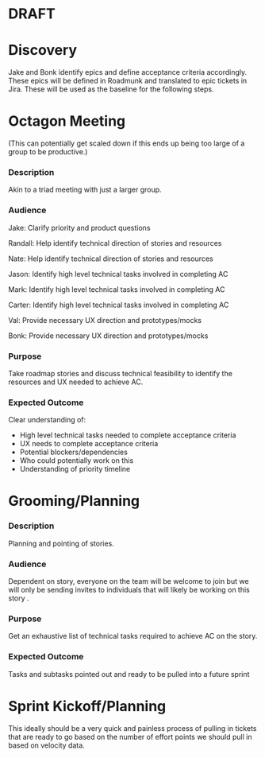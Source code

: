 # <span class="c10">**DRAFT**</span>

# <span class="c9">Discovery</span>

<span>Jake and Bonk identify epics and define acceptance criteria accordingly. These epics will be defined in</span> <span>Roadmunk</sup><span class="c3"> and translated to epic tickets in Jira. These will be used as the baseline for the following steps.</span>

# <span class="c9">Octagon Meeting</span>

<span class="c3">(This can potentially get scaled down if this ends up being too large of a group to be productive.)</span>

### <span class="c6">Description</span>

<span class="c3">Akin to a triad meeting with just a larger group.</span>

### <span class="c6">Audience</span>

<span class="c3">Jake: Clarify priority and product questions</span>

<span class="c3">Randall: Help identify technical direction of stories and resources</span>

<span class="c3">Nate: Help identify technical direction of stories and resources</span>

<span class="c3">Jason: Identify high level technical tasks involved in completing AC</span>

<span class="c3">Mark: Identify high level technical tasks involved in completing AC</span>

<span class="c3">Carter: Identify high level technical tasks involved in completing AC</span>

<span class="c3">Val: Provide necessary UX direction and prototypes/mocks</span>

<span class="c3">Bonk: Provide necessary UX direction and prototypes/mocks</span>

### <span class="c6">Purpose</span>

<span class="c3">Take roadmap stories and discuss technical feasibility to identify the resources and UX needed to achieve AC.</span>

### <span class="c6">Expected Outcome</span>

<span class="c3">Clear understanding of:</span>

*   <span class="c3">High level technical tasks needed to complete acceptance criteria</span>
*   <span class="c3">UX needs to complete acceptance criteria</span>
*   <span class="c3">Potential blockers/dependencies</span>
*   <span class="c3">Who could potentially work on this</span>
*   <span class="c3">Understanding of priority timeline</span>

# <span class="c9">Grooming/Planning</span>

### <span class="c6">Description</span>

<span class="c3">Planning and pointing of stories.</span>

### <span class="c6">Audience</span>

<span>Dependent on story, everyone on the team will be welcome to join but we will only be sending invites to individuals that will likely be working on this</span> <span>story</span> </sup><span class="c3">.</span>

### <span class="c6">Purpose</span>

<span class="c3">Get an exhaustive list of technical tasks required to achieve AC on the story.</span>

### <span class="c6">Expected Outcome</span>

<span class="c3">Tasks and subtasks pointed out and ready to be pulled into a future sprint</span>

# <span class="c9">Sprint Kickoff/Planning</span>

<span class="c3">This ideally should be a very quick and painless process of pulling in tickets that are ready to go based on the number of effort points we should pull in based on velocity data.</span>

<span class="c3"></span>

<span class="c3"></span>

<span class="c3"></span>

<span class="c3"></span>

<span class="c3"></span>
